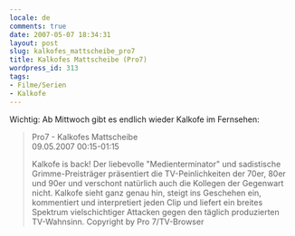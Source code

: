 ```yaml
---
locale: de
comments: true
date: 2007-05-07 18:34:31
layout: post
slug: kalkofes_mattscheibe_pro7
title: Kalkofes Mattscheibe (Pro7)
wordpress_id: 313
tags:
- Filme/Serien
- Kalkofe
---
```


Wichtig: Ab Mittwoch gibt es endlich wieder Kalkofe im Fernsehen:

> Pro7 - Kalkofes Mattscheibe    
> 09.05.2007 00:15-01:15
> 
> Kalkofe is back! Der liebevolle "Medienterminator" und sadistische
> Grimme-Preisträger präsentiert die TV-Peinlichkeiten der 70er, 80er und 90er
> und verschont natürlich auch die Kollegen der Gegenwart nicht. Kalkofe sieht
> ganz genau hin, steigt ins Geschehen ein, kommentiert und interpretiert jeden
> Clip und liefert ein breites Spektrum vielschichtiger Attacken gegen den
> täglich produzierten TV-Wahnsinn.
> Copyright by Pro 7/TV-Browser





